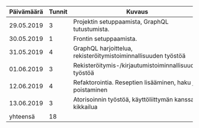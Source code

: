 | Päivämäärä | Tunnit | Kuvaus                                                          |
|------------|--------|-----------------------------------------------------------------|
| 29.05.2019 |      3 | Projektin setuppaamista, GraphQL tutustumista.                  |
| 30.05.2019 |      1 | Frontin setuppaamista.                                          |
| 31.05.2019 |      4 | GraphQL harjoittelua, rekisteröitymistoiminnallisuuden työstöä  |
| 01.06.2019 |      3 | Rekisteröitymis-/kirjautumistoiminnallisuuden työstöä           |
| 12.06.2019 |      4 | Refaktorointia. Reseptien lisääminen, haku ja poistaminen       |
| 13.06.2019 |      3 | Atorisoinnin työstöä, käyttöliittymän kanssa kikkailua          |
|   yhteensä |     18 |                                                                 |
